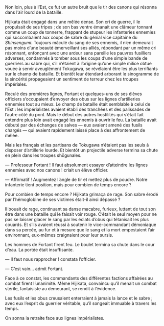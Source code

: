 Non loin, plus à l’Est, ce fut un autre bruit que le tir des canons qui résonna
dans l’air lourd de la bataille.

Hijikata était engagé dans une mêlée dense. Son cri de guerre, il le propulsait
de ses tripes ; de son bas ventre émanait une clâmeur tonnant comme un coup de
tonnerre, frappant de stupeur les infanteries ennemies qui succombaient aux
coups de sabre du génial vice capitaine du *Shinsengumi*. Toujours mâculé du
sang de ses ennemis, il n’en demeurait pas moins d’une beauté émerveillant ses
alliés, répondant par un même cri résonnant, enfonçant avec une ardeur sans
pareille les pauvres fusilliers adverses, condamnés à tomber sous les coups
d’une simple bande de guerriers au sabre qui, s’il n’étaient à l’origine qu’une
simple milice obtue vouée à servir aveuglément Tokugawa, se révélaient être les
plus terrifiants sur le champ de bataille. Et bientôt leur étendard arborant
le sinogramme de la sincérité propageaient un sentiment de terreur chez les
troupes impériales.

Reculé des premières lignes, Fortant et quelques-uns de ses élèves officiers
s’occupaient d’envoyer des obus sur les lignes d’artilleries ennemies tout au
mieux. Le champ de bataille était semblable à celui de l’Est : les
impérialistes avaient établi des tranchées et des palissades de l’autre côté du
pont. Mais le début des autres hostilités qui s’était fait entendre plus loin
avait engagé les ennemis à ouvrir le feu. La bataille avait débuté par des
échanges de salves — eux avaient amené des fusils chargés — qui avaient
rapidement laissé place à des affrontement de mêlée.

Mais les français et les partisans de Tokugawa n’étaient pas les seuls à
disposer d’artillerie lourde. Et bientôt un projectile adverse termina sa chute
en plein dans les troupes shōgunales.

— Professeur Fortant ! Il faut absolument essayer d’atteindre les lignes
ennemies avec nos canons ! criait un élève officier.

— Affirmatif ! Augmentez l’angle de tir et mettez plus de poudre. Notre
infanterie tient position, mais pour combien de temps encore ?

Pour combien de temps encore ? Hijikata grimaça de rage. Son sabre érodé par
l’hémoglobine de ses victimes était-il ainsi dépassé ?

Il bouait de rage, continuant sa danse macabre, furieux, luttant de tout son
être dans une bataille qui le faisait voir rouge. C’était le seul moyen pour ne
pas se laisser glacer le sang par les éclats d’obus qui tétanisait les plus
couards. Et s’ils avaient réussi à soutenir le vice-commandant démoniaque dans
sa percée, au fur et à mesure que le sang et la mort empestaient l’air
environnant, eux-mêmes craignaient pour leur sursis.

Les hommes de Fortant firent feu. Le boulet termina sa chute dans le cour
d’eau. La portée était insuffisante.

— Il faut nous rapprocher ! constata l’officier.

— C’est vain… admit Fortant.

Face à ce constat, les commandants des différentes factions affairées au combat
firent l’unanimité. Même Hijikata, convaincu qu’il menait un combat stérile,
fantaisiste au demeurant, se rendit à l’évidence.

Les fusils et les obus creusaient enterraient à jamais la lance et le sabre ;
avec eux l’esprit du guerrier véritable, qu’il songeait immuable à travers les
temps.

On sonna la retraite face aux lignes impérialistes.
